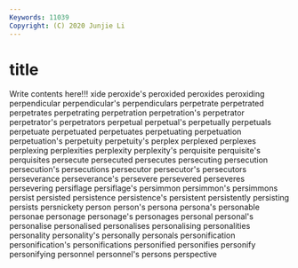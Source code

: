 ```yaml
---
Keywords: 11039
Copyright: (C) 2020 Junjie Li
---
```


# title

Write contents here!!!
xide 
peroxide's 
peroxided 
peroxides 
peroxiding 
perpendicular 
perpendicular's 
perpendiculars 
perpetrate
perpetrated 
perpetrates 
perpetrating 
perpetration 
perpetration's 
perpetrator 
perpetrator's 
perpetrators 
perpetual 
perpetual's
perpetually 
perpetuals 
perpetuate 
perpetuated 
perpetuates 
perpetuating 
perpetuation 
perpetuation's 
perpetuity 
perpetuity's
perplex 
perplexed 
perplexes 
perplexing 
perplexities 
perplexity 
perplexity's 
perquisite 
perquisite's 
perquisites
persecute 
persecuted 
persecutes 
persecuting 
persecution 
persecution's 
persecutions 
persecutor 
persecutor's 
persecutors
perseverance 
perseverance's 
persevere 
persevered 
perseveres 
persevering 
persiflage 
persiflage's 
persimmon 
persimmon's
persimmons 
persist 
persisted 
persistence 
persistence's 
persistent 
persistently 
persisting 
persists 
persnickety
person 
person's 
persona 
persona's 
personable 
personae 
personage 
personage's 
personages 
personal
personal's 
personalise 
personalised 
personalises 
personalising 
personalities 
personality 
personality's 
personally 
personals
personification 
personification's 
personifications 
personified 
personifies 
personify 
personifying 
personnel 
personnel's 
persons
perspective 
